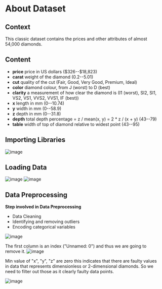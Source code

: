 # About Dataset
## Context
This classic dataset contains the prices and other attributes of almost 54,000 diamonds.
## Content
- **price** price in US dollars (\$326--\$18,823)
- **carat** weight of the diamond (0.2--5.01)
- **cut** quality of the cut (Fair, Good, Very Good, Premium, Ideal)
- **color** diamond colour, from J (worst) to D (best)
- **clarity** a measurement of how clear the diamond is (I1 (worst), SI2, SI1, VS2, VS1, VVS2, VVS1, IF (best))
- **x** length in mm (0--10.74)
- **y** width in mm (0--58.9)
- **z** depth in mm (0--31.8)
- **depth** total depth percentage = z / mean(x, y) = 2 * z / (x + y) (43--79)
- **table** width of top of diamond relative to widest point (43--95)
## Importing Libraries
![image](https://user-images.githubusercontent.com/56602084/177603825-536540cb-1b5a-42aa-b0ba-45e056b32933.png)
## Loading Data
![image](https://user-images.githubusercontent.com/56602084/177604243-6e9cd9d9-a7b7-4c32-ba14-f5002232c8f2.png)
![image](https://user-images.githubusercontent.com/56602084/177604383-4262b712-ae6e-4aba-ba45-c3d48fb6cf90.png)
## Data Preprocessing
**Step involved in Data Preprocessing**
- Data Cleaning
- Identifying and removing outliers
- Encoding categorical variables

![image](https://user-images.githubusercontent.com/56602084/177604478-6f137a18-8a22-4591-8f06-0fbec53d1556.png)

The first column is an index ("Unnamed: 0") and thus we are going to remove it.
![image](https://user-images.githubusercontent.com/56602084/177604796-280435b8-7542-4064-9506-3bd8cd5a66d8.png)

Min value of "x", "y", "z" are zero this indicates that there are faulty values in data that represents dimensionless or 2-dimensional diamonds. So we need to filter out those as it clearly faulty data points.

![image](https://user-images.githubusercontent.com/56602084/177604929-6761e264-30d4-422d-97f6-9edc17a835bd.png)
